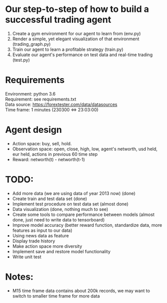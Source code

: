 # Our step-to-step of how to build a successful trading agent  
1. Create a gym environment for our agent to learn from (env.py)  
2. Render a simple, yet elegant visualization of that environment (trading_graph.py)  
3. Train our agent to learn a profitable strategy (train.py)  
4. Evaluate our agent's performance on test data and real-time trading (test.py)  
# Requirements  
Environment: python 3.6  
Requirement: see requirements.txt  
Data source: https://forextester.com/data/datasources  
Time frame: 1 minutes (230300 <=> 23:03:00)  
# Agent design  
- Action space: buy, sell, hold.  
- Observation space: open, close, high, low, agent's networth, usd held, eur held, actions in previous 60 time step  
- Reward: networth(t) - networth(t-1)  
# TODO:  
- Add more data (we are using data of year 2013 now) (done)  
- Create train and test data set (done)  
- Implement test procedure on test data set (almost done)  
- Data visualization (done, nothing much to see)  
- Create some tools to compare performance between models (almost done, just need to write data to tensorboard)  
- Improve model accuracy (better reward function, standardize data, more features as input to our data)  
- Using news data as feature  
- Display trade history   
- Make action space more diversity  
- Implement save and restore model functionality  
- Write unit test  
# Notes:  
- M15 time frame data contains about 200k records, we may want to switch to smaller time frame for more data  
